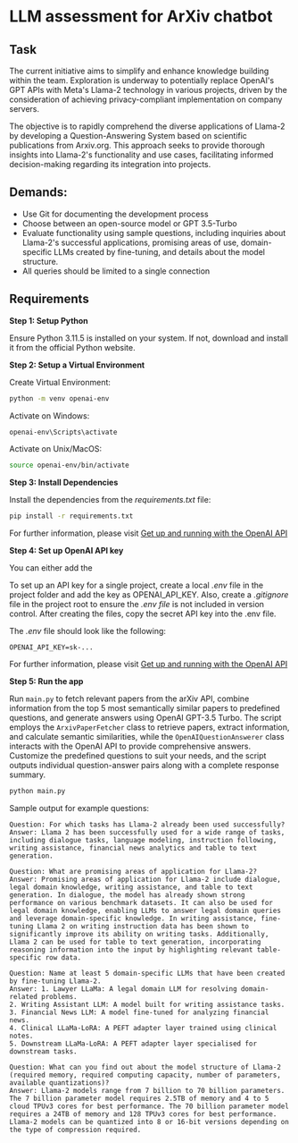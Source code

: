 # LLM assessment for ArXiv chatbot

## Task
The current initiative aims to simplify and enhance knowledge building within the team. Exploration is underway to potentially replace OpenAI's GPT APIs with Meta's Llama-2 technology in various projects, driven by the consideration of achieving privacy-compliant implementation on company servers.

The objective is to rapidly comprehend the diverse applications of Llama-2 by developing a Question-Answering System based on scientific publications from Arxiv.org. This approach seeks to provide thorough insights into Llama-2's functionality and use cases, facilitating informed decision-making regarding its integration into projects.

## Demands:
* Use Git for documenting the development process
* Choose between an open-source model or GPT 3.5-Turbo
* Evaluate functionality using sample questions, including inquiries about Llama-2's successful applications, promising areas of use, domain-specific LLMs created by fine-tuning, and details about the model structure.
* All queries should be limited to a single connection

## Requirements

**Step 1: Setup Python**

Ensure Python 3.11.5 is installed on your system. If not, download and install it from the official Python website.

**Step 2: Setup a Virtual Environment**

Create Virtual Environment:

```bash
python -m venv openai-env
```
Activate on Windows:

```bash
openai-env\Scripts\activate
```

Activate on Unix/MacOS:
```bash
source openai-env/bin/activate
```

**Step 3: Install Dependencies**

Install the dependencies from the *requirements.txt* file:
```bash
pip install -r requirements.txt
```

For further information, please visit [Get up and running with the OpenAI API](https://platform.openai.com/docs/quickstart?context=python)

**Step 4: Set up OpenAI API key**

You can either add the 

To set up an API key for a single project, create a local *.env* file in the project folder and add the key as OPENAI_API_KEY. Also, create a *.gitignore* file in the project root to ensure the *.env file* is not included in version control. After creating the files, copy the secret API key into the .env file.

The *.env* file should look like the following:

```OPENAI_API_KEY=sk-...```

For further information, please visit [Get up and running with the OpenAI API](https://platform.openai.com/docs/quickstart?context=python)
 
**Step 5: Run the app**

Run `main.py` to fetch relevant papers from the arXiv API, combine information from the top 5 most semantically similar papers to predefined questions, and generate answers using OpenAI GPT-3.5 Turbo. The script employs the `ArxivPaperFetcher` class to retrieve papers, extract information, and calculate semantic similarities, while the `OpenAIQuestionAnswerer` class interacts with the OpenAI API to provide comprehensive answers. Customize the predefined questions to suit your needs, and the script outputs individual question-answer pairs along with a complete response summary.

```bash
python main.py
```

Sample output for example questions:
```
Question: For which tasks has Llama-2 already been used successfully?
Answer: Llama 2 has been successfully used for a wide range of tasks, including dialogue tasks, language modeling, instruction following, writing assistance, financial news analytics and table to text generation.

Question: What are promising areas of application for Llama-2?
Answer: Promising areas of application for Llama-2 include dialogue, legal domain knowledge, writing assistance, and table to text generation. In dialogue, the model has already shown strong performance on various benchmark datasets. It can also be used for legal domain knowledge, enabling LLMs to answer legal domain queries and leverage domain-specific knowledge. In writing assistance, fine-tuning Llama 2 on writing instruction data has been shown to significantly improve its ability on writing tasks. Additionally, Llama 2 can be used for table to text generation, incorporating reasoning information into the input by highlighting relevant table-specific row data.

Question: Name at least 5 domain-specific LLMs that have been created by fine-tuning Llama-2.
Answer: 1. Lawyer LLaMa: A legal domain LLM for resolving domain-related problems.
2. Writing Assistant LLM: A model built for writing assistance tasks.
3. Financial News LLM: A model fine-tuned for analyzing financial news.
4. Clinical LLaMa-LoRA: A PEFT adapter layer trained using clinical notes.
5. Downstream LLaMa-LoRA: A PEFT adapter layer specialised for downstream tasks.

Question: What can you find out about the model structure of Llama-2 (required memory, required computing capacity, number of parameters, available quantizations)?
Answer: Llama-2 models range from 7 billion to 70 billion parameters. The 7 billion parameter model requires 2.5TB of memory and 4 to 5 cloud TPUv3 cores for best performance. The 70 billion parameter model requires a 24TB of memory and 128 TPUv3 cores for best performance. Llama-2 models can be quantized into 8 or 16-bit versions depending on the type of compression required.
```
